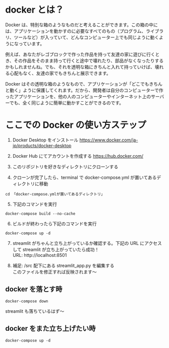 # docker とは？

Docker は、特別な箱のようなものだと考えることができます。この箱の中には、アプリケーションを動かすのに必要なすべてのもの（プログラム、ライブラリ、ツールなど）が入っていて、どんなコンピューター上でも同じように動くようになっています。

例えば、あなたがレゴブロックで作った作品を持って友達の家に遊びに行くとき、その作品をそのまま持って行くと途中で壊れたり、部品がなくなったりするかもしれませんね。でも、それを透明な箱にきちんと入れて持っていけば、壊れる心配もなく、友達の家でもきちんと展示できます。

Docker はその透明な箱のようなもので、アプリケーションが「どこでもきちんと動く」ように保護してくれます。だから、開発者は自分のコンピューターで作ったアプリケーションを、他の人のコンピューターやインターネット上のサーバーでも、全く同じように簡単に動かすことができるのです。

# ここでの Docker の使い方ステップ

1. Docker Desktop をインストール
   https://www.docker.com/ja-jp/products/docker-desktop

2. Docker Hub にてアカウントを作成する
   https://hub.docker.com/

3. このリポジトリを好きなディレクトリにクローンする

4. クローンが完了したら、terminal で docker-compose.yml が置いてあるディレクトリに移動

```
cd 「docker-compose.ymlが置いてあるディレクトリ」
```

5. 下記のコマンドを実行

```
docker-compose build --no-cache
```

6. ビルドが終わったら下記のコマンドを実行

```
docker-compose up -d
```

7. streamlit がちゃんと立ち上がっているか確認する。下記の URL にアクセスして streamlit が立ち上がっていたら成功！  
   URL: http://localhost:8501

8. 補足: /src 配下にある streamlit_app.py を編集する  
   このファイルを修正すれば反映されます〜

## docker を落とす時

```
docker-compose down
```

streamlit も落ちているはず〜

## docker をまた立ち上げたい時

```
docker-compose up -d
```
